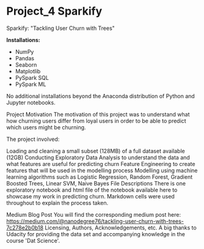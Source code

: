 # Project_4 Sparkify

Sparkify: "Tackling User Churn with Trees"

**Installations:**
- NumPy
- Pandas
- Seaborn
- Matplotlib
- PySpark SQL
- PySpark ML

No additional installations beyond the Anaconda distribution of Python and Jupyter notebooks.

Project Motivation
The motivation of this project was to understand what how churning users differ from loyal users in order to be able to predict which users might be churning.

The project involved:

Loading and cleaning a small subset (128MB) of a full dataset available (12GB)
Conducting Exploratory Data Analysis to understand the data and what features are useful for predicting churn
Feature Engineering to create features that will be used in the modelling process
Modelling using machine learning algorithms such as Logistic Regression, Random Forest, Gradient Boosted Trees, Linear SVM, Naive Bayes
File Descriptions
There is one exploratory notebook and html file of the notebook available here to showcase my work in predicting churn. Markdown cells were used throughout to explain the process taken.

Medium Blog Post
You will find the corresponding medium post here: https://medium.com/@nanodegree76/tackling-user-churn-with-trees-7c278e2b0b18 
Licensing, Authors, Acknowledgements, etc.
A big thanks to Udacity for providing the data set and accompanying knowledge in the course 'Dat Science'.

